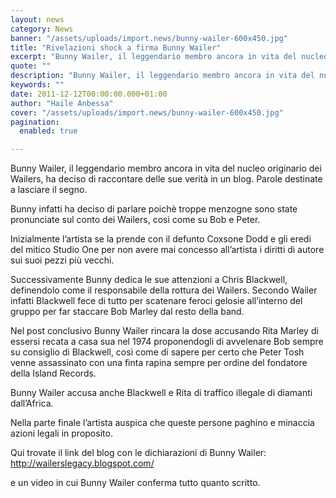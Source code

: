 ```yaml
---
layout: news
category: News
banner: "/assets/uploads/import.news/bunny-wailer-600x450.jpg"
title: "Rivelazioni shock a firma Bunny Wailer"
excerpt: "Bunny Wailer, il leggendario membro ancora in vita del nucleo originario dei Wailers, ha deciso di raccontare delle sue verità in un blog. Parole destinate a lasciare il segno. Bunny infatti ha deciso di parlare poichè troppe menzogne sono state pronunciate sul conto dei Wailers, così come su Bob e Peter. Inizialmente l’artista se la [&hellip"
quote: ""
description: "Bunny Wailer, il leggendario membro ancora in vita del nucleo originario dei Wailers, ha deciso di raccontare delle sue verità in un blog. Parole destinate a lasciare il segno. Bunny infatti ha deciso di parlare poichè troppe menzogne sono state pronunciate sul conto dei Wailers, così come su Bob e Peter. Inizialmente l’artista se la [&hellip"
keywords: ""
date: 2011-12-12T00:00:00.000+01:00
author: "Haile Anbessa"
cover: "/assets/uploads/import.news/bunny-wailer-600x450.jpg"
pagination:
  enabled: true

---
```


Bunny Wailer, il leggendario membro ancora in vita del nucleo originario dei Wailers, ha deciso di raccontare delle sue verità in un blog. Parole destinate a lasciare il segno.

Bunny infatti ha deciso di parlare poichè troppe menzogne sono state pronunciate sul conto dei Wailers, così come su Bob e Peter.

Inizialmente l’artista se la prende con il defunto Coxsone Dodd e gli eredi del mitico Studio One per non avere mai concesso all’artista i diritti di autore sui suoi pezzi più vecchi.

Successivamente Bunny dedica le sue attenzioni a Chris Blackwell, definendolo come il responsabile della rottura dei Wailers. Secondo Wailer infatti Blackwell fece di tutto per scatenare feroci gelosie all’interno del gruppo per far staccare Bob Marley dal resto della band.

Nel post conclusivo Bunny Wailer rincara la dose accusando Rita Marley di essersi recata a casa sua nel 1974 proponendogli di avvelenare Bob sempre su consiglio di Blackwell, così come di sapere per certo che Peter Tosh venne assassinato con una finta rapina sempre per ordine del fondatore della Island Records.

Bunny Wailer accusa anche Blackwell e Rita di traffico illegale di diamanti dall’Africa.

Nella parte finale l’artista auspica che queste persone paghino e minaccia azioni legali in proposito.

Qui trovate il link del blog con le dichiarazioni di Bunny Wailer: http://wailerslegacy.blogspot.com/

e un video in cui Bunny Wailer conferma tutto quanto scritto.